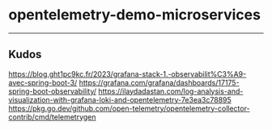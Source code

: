 # opentelemetry-demo-microservices

---

## Kudos

https://blog.ght1pc9kc.fr/2023/grafana-stack-1.-observabilit%C3%A9-avec-spring-boot-3/
https://grafana.com/grafana/dashboards/17175-spring-boot-observability/
https://ilaydadastan.com/log-analysis-and-visualization-with-grafana-loki-and-opentelemetry-7e3ea3c78895
https://pkg.go.dev/github.com/open-telemetry/opentelemetry-collector-contrib/cmd/telemetrygen
